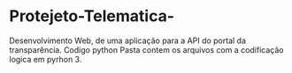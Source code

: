 # Protejeto-Telematica-
Desenvolvimento Web, de uma aplicação para a API do portal da transparência. 
Codigo python
  Pasta contem os arquivos com a codificação logica em pyrhon 3.
